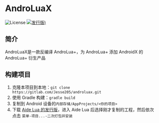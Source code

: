 # AndroLuaX
![License](https://img.shields.io/gitlab/license/Jesse205/androluax?label=License&style=flat-square)
[![发行版](https://img.shields.io/gitlab/v/release/Jesse205/androluax?label=%E5%8F%91%E5%B8%83&logo=gitlab))](https://gitlab.com/Jesse205/androluax/-/releases)

## 简介
AndroLuaX是一款反编译 AndroLua+，为 AndroLua+ 添加 AndroidX 的 AndroLua+ 衍生产品

## 构建项目
1. 克隆本项目到本地：`git clone https://gitlab.com/Jesse205/androluax.git`
2. 使用 Gradle 构建：`gradle build`
3. 复制到 Android 设备的`内部存储/AppProjects/<你的项目>`
4. 下载 [Aide Lua 的发行版](https://gitee.com/Jesse205/AideLua/)，进入 Aide Lua 后选择刚才复制的工程，然后依次点击 `菜单-项目...-二次打包并安装`
